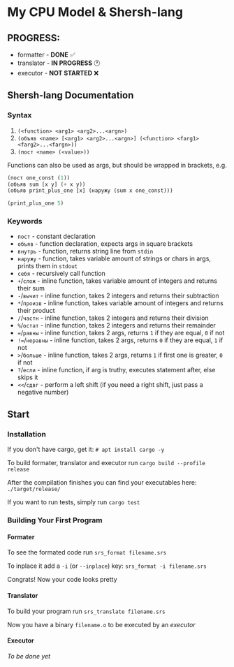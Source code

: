 # My CPU Model & Shersh-lang

## PROGRESS:

- formatter - **DONE** ✅
- translator - **IN PROGRESS** 🕐
- executor - **NOT STARTED** ❌

## Shersh-lang Documentation

### Syntax

1. `(<function> <arg1> <arg2>...<argn>)`
2. `(объяв <name> [<arg1> <arg2>...<argn>] (<function> <farg1> <farg2>...<fargn>))`
3. `(пост <name> (<value>))`

Functions can also be used as args, but should be wrapped in brackets, e.g.

```lisp
(пост one_const (1))
(объяв sum [x y] (+ x y))
(объяв print_plus_one [x] (наружу (sum x one_const)))

(print_plus_one 5)
```

### Keywords

* `пост` - constant declaration
* `объяв` - function declaration, expects args in square brackets
* `внутрь` - function, returns string line from `stdin`
* `наружу` - function, takes variable amount of strings or chars in args, prints them in `stdout`
* `себя` - recursively call function
* `+`/`слож` - inline function, takes variable amount of integers and returns their sum
* `-`/`вычит` - inline function, takes 2 integers and returns their subtraction
* `*`/`произв` - inline function, takes variable amount of integers and returns their product
* `/`/`частн` - inline function, takes 2 integers and returns their division
* `%`/`остат` - inline function, takes 2 integers and returns their remainder
* `=`/`равны` - inline function, takes 2 args, returns `1` if they are equal, `0` if not
* `!=`/`неравны` - inline function, takes 2 args, returns `0` if they are equal, `1` if not
* `>`/`больше` - inline function, takes 2 args, returns `1` if first one is greater, `0` if not
* `?`/`если` - inline function, if arg is truthy, executes statement after, else skips it
* `<<`/`сдвг` - perform a left shift (if you need a right shift, just pass a negative number)

## Start

### Installation

If you don't have cargo, get it: `# apt install cargo -y`

To build formater, translator and executor run `cargo build --profile release`

After the compilation finishes you can find your executables here: `./target/release/`

If you want to run tests, simply run `cargo test`

### Building Your First Program

#### Formater

To see the formated code run `srs_format filename.srs`

To inplace it add a `-i` (or `--inplace`) key: `srs_format -i filename.srs`

Congrats! Now your code looks pretty

#### Translator

To build your program run `srs_translate filename.srs`

Now you have a binary `filename.o` to be executed by an _executor_

#### Executor

_To be done yet_